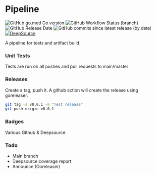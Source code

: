 # Pipeline

![GitHub go.mod Go version](https://img.shields.io/github/go-mod/go-version/olliephillips/pipeline?style=flat-square)
![GitHub Workflow Status (branch)](https://img.shields.io/github/workflow/status/olliephillips/pipeline/Unit%20Test/master?label=Tests%20(master)&style=flat-square)
![GitHub Release Date](https://img.shields.io/github/release-date/olliephillips/pipeline?style=flat-square)
![GitHub commits since latest release (by date)](https://img.shields.io/github/commits-since/olliephillips/pipeline/latest?style=flat-square)
[![DeepSource](https://deepsource.io/gh/olliephillips/pipeline.svg/?label=active+issues&token=uYY_4Kwjq9MnjT7TzykEyv-J)](https://deepsource.io/gh/olliephillips/pipeline/?ref=repository-badge)

A pipeline for tests and artifact build.

### Unit Tests

Tests are run on all pushes and pull requests to main/master

### Releases
Create a tag, push it. A github action will create the release using goreleaser.

```bash
git tag -a v0.0.1 -m "Test release"
git push origin v0.0.1
```

### Badges
Various Github & Deepsource

### Todo
- Main branch
- Deepsource coverage report
- Announce (Goreleaser)
